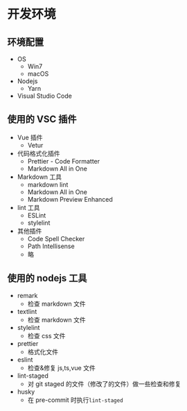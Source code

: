 # 开发环境

## 环境配置

- OS
  - Win7
  - macOS
- Nodejs
  - Yarn
- Visual Studio Code

## 使用的 VSC 插件

- Vue 插件
  - Vetur
- 代码格式化插件
  - Prettier - Code Formatter
  - Markdown All in One
- Markdown 工具
  - markdown lint
  - Markdown All in One
  - Markdown Preview Enhanced
- lint 工具
  - ESLint
  - stylelint
- 其他插件
  - Code Spell Checker
  - Path Intellisense
  - 略

## 使用的 nodejs 工具

- remark
  - 检查 markdown 文件
- textlint
  - 检查 markdown 文件
- stylelint
  - 检查 css 文件
- prettier
  - 格式化文件
- eslint
  - 检查&修复 js,ts,vue 文件
- lint-staged
  - 对 git staged 的文件（修改了的文件）做一些检查和修复
- husky
  - 在 pre-commit 时执行`lint-staged`
